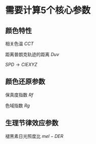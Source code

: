 # 需要计算5个核心参数

## 颜色特性

相关色温 $CCT$

距离普朗克轨迹的距离 $Duv$

$SPD \to CIE XYZ$

## 颜色还原参数

保真度指数 $Rf$

色域指数 $Rg$

## 生理节律效应参数

褪黑素日光照度比 $mel-DER$
